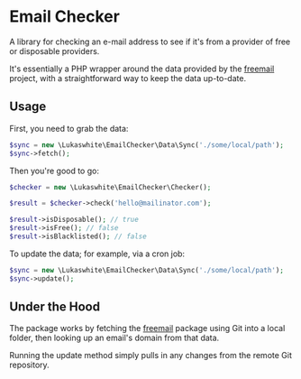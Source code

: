 # Email Checker

A library for checking an e-mail address to see if it's from a provider of free or disposable providers.

It's essentially a PHP wrapper around the data provided by the [freemail](https://github.com/willwhite/freemail) project, with a straightforward way to keep the data up-to-date.

## Usage

First, you need to grab the data:

```php
$sync = new \Lukaswhite\EmailChecker\Data\Sync('./some/local/path');
$sync->fetch();
```

Then you're good to go:

```php
$checker = new \Lukaswhite\EmailChecker\Checker();

$result = $checker->check('hello@mailinator.com');

$result->isDisposable(); // true
$result->isFree(); // false
$result->isBlacklisted(); // false
```

To update the data; for example, via a cron job:

```php
$sync = new \Lukaswhite\EmailChecker\Data\Sync('./some/local/path');
$sync->update();
```

## Under the Hood

The package works by fetching the [freemail](https://github.com/willwhite/freemail) package using Git into a local folder, then looking up an email's domain from that data.

Running the update method simply pulls in any changes from the remote Git repository. 